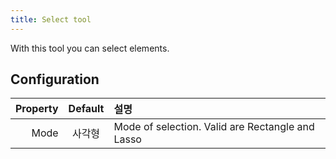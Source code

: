 ```yaml
---
title: Select tool
---
```


With this tool you can select elements.

## Configuration

| Property | Default | 설명                                                               |
| -------: | :-----: | :--------------------------------------------------------------- |
|     Mode |   사각형   | Mode of selection. Valid are Rectangle and Lasso |

